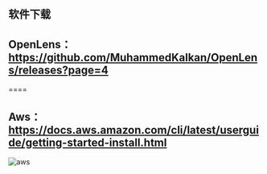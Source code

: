 ## 软件下载
## OpenLens： https://github.com/MuhammedKalkan/OpenLens/releases?page=4
====
## Aws：https://docs.aws.amazon.com/cli/latest/userguide/getting-started-install.html
![aws]()
